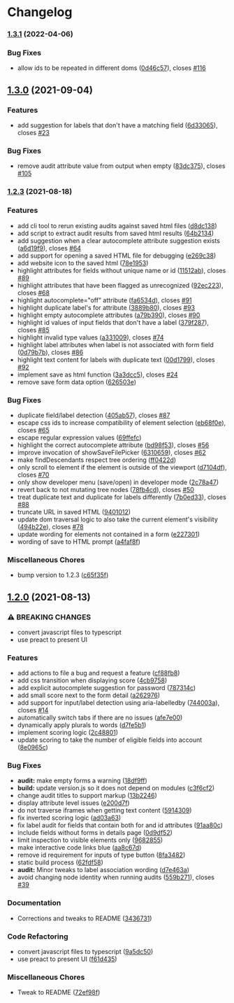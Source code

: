 # Changelog

### [1.3.1](https://github.com/GoogleChromeLabs/form-troubleshooter/compare/v1.3.0...v1.3.1) (2022-04-06)


### Bug Fixes

* allow ids to be repeated in different doms ([0d46c57](https://github.com/GoogleChromeLabs/form-troubleshooter/commit/0d46c579222d8e49db0b0217a82e7671c7aa379c)), closes [#116](https://github.com/GoogleChromeLabs/form-troubleshooter/issues/116)

## [1.3.0](https://www.github.com/GoogleChromeLabs/form-troubleshooter/compare/v1.2.3...v1.3.0) (2021-09-04)


### Features

* add suggestion for labels that don't have a matching field ([6d33065](https://www.github.com/GoogleChromeLabs/form-troubleshooter/commit/6d330651809d6e7435253db68df1b8ad6acfa32c)), closes [#23](https://www.github.com/GoogleChromeLabs/form-troubleshooter/issues/23)


### Bug Fixes

* remove audit attribute value from output when empty ([83dc375](https://www.github.com/GoogleChromeLabs/form-troubleshooter/commit/83dc375542dff1c31fa2e6efa86ac2f3228505a1)), closes [#105](https://www.github.com/GoogleChromeLabs/form-troubleshooter/issues/105)

### [1.2.3](https://www.github.com/GoogleChromeLabs/form-troubleshooter/compare/v1.2.0...v1.2.3) (2021-08-18)


### Features

* add cli tool to rerun existing audits against saved html files ([d8dc138](https://www.github.com/GoogleChromeLabs/form-troubleshooter/commit/d8dc13852b6188d6e74f1125f32eb5a83a6d7715))
* add script to extract audit results from saved html results ([64b2134](https://www.github.com/GoogleChromeLabs/form-troubleshooter/commit/64b213439ef7e83129af5203eb73684899e9c82c))
* add suggestion when a clear autocomplete attribute suggestion exists ([a6d19f9](https://www.github.com/GoogleChromeLabs/form-troubleshooter/commit/a6d19f9d3d8923454170233f55008eef5c78809a)), closes [#64](https://www.github.com/GoogleChromeLabs/form-troubleshooter/issues/64)
* add support for opening a saved HTML file for debugging ([e269c38](https://www.github.com/GoogleChromeLabs/form-troubleshooter/commit/e269c383bd7d043834b6d226b20801dfa6a6067d))
* add website icon to the saved html ([78e1953](https://www.github.com/GoogleChromeLabs/form-troubleshooter/commit/78e19539bd8fed6ecf49f3a85b295e15390d83b3))
* highlight attributes for fields without unique name or id ([11512ab](https://www.github.com/GoogleChromeLabs/form-troubleshooter/commit/11512abc3c285d200fa273c52d5f808962b534e9)), closes [#89](https://www.github.com/GoogleChromeLabs/form-troubleshooter/issues/89)
* highlight attributes that have been flagged as unrecognized ([92ec223](https://www.github.com/GoogleChromeLabs/form-troubleshooter/commit/92ec2237f79a2a42f4b03fa3903d2bb80beae534)), closes [#68](https://www.github.com/GoogleChromeLabs/form-troubleshooter/issues/68)
* highlight autocomplete="off" attribute ([fa6534d](https://www.github.com/GoogleChromeLabs/form-troubleshooter/commit/fa6534debbff48888a7bdd4bbad123d1033a7c4a)), closes [#91](https://www.github.com/GoogleChromeLabs/form-troubleshooter/issues/91)
* highlight duplicate label's for attribute ([3889b80](https://www.github.com/GoogleChromeLabs/form-troubleshooter/commit/3889b80360a2b0e782545da7d8db7ed1c59f6c43)), closes [#93](https://www.github.com/GoogleChromeLabs/form-troubleshooter/issues/93)
* highlight empty autocomplete attributes ([a79b390](https://www.github.com/GoogleChromeLabs/form-troubleshooter/commit/a79b3908e69c31b9a3e44247633912f06760f83d)), closes [#90](https://www.github.com/GoogleChromeLabs/form-troubleshooter/issues/90)
* highlight id values of input fields that don't have a label ([379f287](https://www.github.com/GoogleChromeLabs/form-troubleshooter/commit/379f287995b7ce407286c28a8572e6d55b7212e0)), closes [#85](https://www.github.com/GoogleChromeLabs/form-troubleshooter/issues/85)
* highlight invalid type values ([a331009](https://www.github.com/GoogleChromeLabs/form-troubleshooter/commit/a3310097bba84a88a0122d4e7324b0e7b8b920a9)), closes [#74](https://www.github.com/GoogleChromeLabs/form-troubleshooter/issues/74)
* highlight label attributes when label is not associated with form field ([0d79b7b](https://www.github.com/GoogleChromeLabs/form-troubleshooter/commit/0d79b7b8357d5a1c9c78d2a7b07ad3b352f11edb)), closes [#86](https://www.github.com/GoogleChromeLabs/form-troubleshooter/issues/86)
* highlight text content for labels with duplicate text ([00d1799](https://www.github.com/GoogleChromeLabs/form-troubleshooter/commit/00d1799c541c7e2c1cf6434c714f5cf9c5b4748d)), closes [#92](https://www.github.com/GoogleChromeLabs/form-troubleshooter/issues/92)
* implement save as html function ([3a3dcc5](https://www.github.com/GoogleChromeLabs/form-troubleshooter/commit/3a3dcc5c81c085808c039fe579871dc45d6afd2a)), closes [#24](https://www.github.com/GoogleChromeLabs/form-troubleshooter/issues/24)
* remove save form data option ([626503e](https://www.github.com/GoogleChromeLabs/form-troubleshooter/commit/626503e263b44c3bfeecbb7e3322ccb4edd89a06))


### Bug Fixes

* duplicate field/label detection ([405ab57](https://www.github.com/GoogleChromeLabs/form-troubleshooter/commit/405ab571e8077f18eea43a33341fe9338f1bc945)), closes [#87](https://www.github.com/GoogleChromeLabs/form-troubleshooter/issues/87)
* escape css ids to increase compatibility of element selection ([eb68f0e](https://www.github.com/GoogleChromeLabs/form-troubleshooter/commit/eb68f0e799b89c31566b7a3476a9231ad2932d50)), closes [#65](https://www.github.com/GoogleChromeLabs/form-troubleshooter/issues/65)
* escape regular expression values ([69ffefc](https://www.github.com/GoogleChromeLabs/form-troubleshooter/commit/69ffefc2d9f2137aa2b51166d7ea8ed1d1f43b06))
* highlight the correct autocomplete attribute ([bd98f53](https://www.github.com/GoogleChromeLabs/form-troubleshooter/commit/bd98f533b1ecfa1c63583be6f82418ec833a75fa)), closes [#56](https://www.github.com/GoogleChromeLabs/form-troubleshooter/issues/56)
* improve invocation of showSaveFilePicker ([6310659](https://www.github.com/GoogleChromeLabs/form-troubleshooter/commit/6310659a8ef021136dca5583de523653f5177f11)), closes [#62](https://www.github.com/GoogleChromeLabs/form-troubleshooter/issues/62)
* make findDescendants respect tree ordering ([ff0422d](https://www.github.com/GoogleChromeLabs/form-troubleshooter/commit/ff0422d7c475bfca72c6aff3531cbe1b3835eeb4))
* only scroll to element if the element is outside of the viewport ([d7104df](https://www.github.com/GoogleChromeLabs/form-troubleshooter/commit/d7104df1594605dfe3d73a5386d544e6c30fe58d)), closes [#70](https://www.github.com/GoogleChromeLabs/form-troubleshooter/issues/70)
* only show developer menu (save/open) in developer mode ([2c78a47](https://www.github.com/GoogleChromeLabs/form-troubleshooter/commit/2c78a47e34f6409776672c34de357166a8989ddf))
* revert back to not mutating tree nodes ([78fb4cd](https://www.github.com/GoogleChromeLabs/form-troubleshooter/commit/78fb4cd0a4d7de50fa8fc26aa3c682f9f9f5052b)), closes [#50](https://www.github.com/GoogleChromeLabs/form-troubleshooter/issues/50)
* treat duplicate text and duplicate for labels differently ([7b0ed33](https://www.github.com/GoogleChromeLabs/form-troubleshooter/commit/7b0ed334194ecd4e49a029156088a4bb9f43d8b4)), closes [#88](https://www.github.com/GoogleChromeLabs/form-troubleshooter/issues/88)
* truncate URL in saved HTML ([9401012](https://www.github.com/GoogleChromeLabs/form-troubleshooter/commit/9401012ae222c3851af28775585ba188b2d19406))
* update dom traversal logic to also take the current element's visibility ([494b22e](https://www.github.com/GoogleChromeLabs/form-troubleshooter/commit/494b22e02af8260b7bc68eb2d7a2636bd785b953)), closes [#78](https://www.github.com/GoogleChromeLabs/form-troubleshooter/issues/78)
* update wording for elements not contained in a form ([e227301](https://www.github.com/GoogleChromeLabs/form-troubleshooter/commit/e227301b5dc2365ad572c7b640f0dda98ac6151b))
* wording of save to HTML prompt ([a4faf8f](https://www.github.com/GoogleChromeLabs/form-troubleshooter/commit/a4faf8f603864b106ff5371dd50ee68124a4f38e))


### Miscellaneous Chores

* bump version to 1.2.3 ([c65f35f](https://www.github.com/GoogleChromeLabs/form-troubleshooter/commit/c65f35f35e6e7a9ef65fca77a4c6ad8379cfeb58))

## [1.2.0](https://www.github.com/GoogleChromeLabs/form-troubleshooter/compare/v1.2.2...v1.2.0) (2021-08-13)


### ⚠ BREAKING CHANGES

* convert javascript files to typescript
* use preact to present UI

### Features

* add actions to file a bug and request a feature ([cf88fb8](https://www.github.com/GoogleChromeLabs/form-troubleshooter/commit/cf88fb8210dc682c6907ba4904c5ff2a5c894399))
* add css transition when displaying score ([4cb9758](https://www.github.com/GoogleChromeLabs/form-troubleshooter/commit/4cb9758730d3b61d7f50d3aef889a4b73cc522f9))
* add explicit autocomplete suggestion for password ([787314c](https://www.github.com/GoogleChromeLabs/form-troubleshooter/commit/787314c7aa83c7420b49e354a1400ed958980197))
* add small score next to the form detail ([a262976](https://www.github.com/GoogleChromeLabs/form-troubleshooter/commit/a262976b55b5cc45238db9a859cad92b355afec4))
* add support for input/label detection using aria-labelledby ([744003a](https://www.github.com/GoogleChromeLabs/form-troubleshooter/commit/744003a2032974f462b2c1f45f8935aa8c81fc9e)), closes [#14](https://www.github.com/GoogleChromeLabs/form-troubleshooter/issues/14)
* automatically switch tabs if there are no issues ([afe7e00](https://www.github.com/GoogleChromeLabs/form-troubleshooter/commit/afe7e0056dc8422207fbb6c9040ca51c42b367ee))
* dynamically apply plurals to words ([d7fe5b1](https://www.github.com/GoogleChromeLabs/form-troubleshooter/commit/d7fe5b121fe1b6b12972919a4378ffc9d1ed0382))
* implement scoring logic ([2c48801](https://www.github.com/GoogleChromeLabs/form-troubleshooter/commit/2c4880147eb32dee5a2d1dc2a083372c60054036))
* update scoring to take the number of eligible fields into account ([8e0965c](https://www.github.com/GoogleChromeLabs/form-troubleshooter/commit/8e0965c792f9f0d93f847978460e82c78e89558e))


### Bug Fixes

* **audit:** make empty forms a warning ([18df9ff](https://www.github.com/GoogleChromeLabs/form-troubleshooter/commit/18df9ff74060a4e95c6fc13d3872c7a3b34f7380))
* **build:** update version.js so it does not depend on modules ([c3f6cf2](https://www.github.com/GoogleChromeLabs/form-troubleshooter/commit/c3f6cf24d97a374b6327522fd8624c07156c4cd0))
* change audit titles to support markup ([13b2246](https://www.github.com/GoogleChromeLabs/form-troubleshooter/commit/13b2246ed412fac7102ca62dbb92d48122e35f94))
* display attribute level issues ([e200d7f](https://www.github.com/GoogleChromeLabs/form-troubleshooter/commit/e200d7f381240fbd23416c9b5d636c07da18de19))
* do not traverse iframes when getting text content ([5914309](https://www.github.com/GoogleChromeLabs/form-troubleshooter/commit/59143094e675d2c676afd60b48d0b9320f9c5141))
* fix inverted scoring logic ([ad03a63](https://www.github.com/GoogleChromeLabs/form-troubleshooter/commit/ad03a633ba32c99a5450485d3f97c136aa316044))
* fix label audit for fields that contain both for and id attributes ([91aa80c](https://www.github.com/GoogleChromeLabs/form-troubleshooter/commit/91aa80cbfe11141c6f575ee801f2c0c29ca02d85))
* include fields without forms in details page ([0d9df52](https://www.github.com/GoogleChromeLabs/form-troubleshooter/commit/0d9df52888fb8bc4a7c2f1e84ac66a9cff451183))
* limit inspection to visible elements only ([9682855](https://www.github.com/GoogleChromeLabs/form-troubleshooter/commit/9682855951a49dacc0ee00017af786b844bbaf1a))
* make interactive code links blue ([aa8c67d](https://www.github.com/GoogleChromeLabs/form-troubleshooter/commit/aa8c67d0c386a7a0d7537b922d4c5a04d2599e4c))
* remove id requirement for inputs of type button ([8fa3482](https://www.github.com/GoogleChromeLabs/form-troubleshooter/commit/8fa34823166553d5eadcf5a89e517cfecd0ca2e4))
* static build process ([62fdf58](https://www.github.com/GoogleChromeLabs/form-troubleshooter/commit/62fdf58e203883b11ef4bb8acdc647efd3568e45))
* **audit:** Minor tweaks to label association wording ([d7e463a](https://www.github.com/GoogleChromeLabs/form-troubleshooter/commit/d7e463aaf021ae7e59e25a8aaec1cbf9eb115e71))
* avoid changing node identity when running audits ([559b271](https://www.github.com/GoogleChromeLabs/form-troubleshooter/commit/559b271ec1c514fc2f99c4f4cddf5c651c2f9f87)), closes [#39](https://www.github.com/GoogleChromeLabs/form-troubleshooter/issues/39)


### Documentation

* Corrections and tweaks to README ([3436731](https://www.github.com/GoogleChromeLabs/form-troubleshooter/commit/3436731cc7d7e334a3e9879f0c0b1df35024fe93))


### Code Refactoring

* convert javascript files to typescript ([9a5dc50](https://www.github.com/GoogleChromeLabs/form-troubleshooter/commit/9a5dc50d3b12fbb6dddcab32be26a2528de9bace))
* use preact to present UI ([f61d435](https://www.github.com/GoogleChromeLabs/form-troubleshooter/commit/f61d4357bb4044718586ac6cd33830e3839e6e63))


### Miscellaneous Chores

* Tweak to README ([72ef98f](https://www.github.com/GoogleChromeLabs/form-troubleshooter/commit/72ef98f5d5a88ee3ae98a6b1f96d07d3703827c9))
